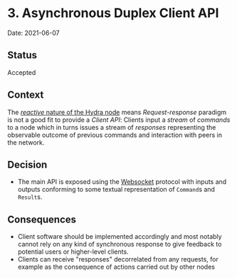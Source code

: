 # 3. Asynchronous Duplex Client API

Date: 2021-06-07

## Status

Accepted

## Context

The [_reactive_ nature of the Hydra node](0001-record-architecture-decisions) means _Request-response_ paradigm is not a good fit to provide a _Client API_: Clients input a _stream_ of _commands_ to a node which in turns issues a stream of _responses_ representing the observable outcome of previous commands and interaction with peers in the network.

## Decision

* The main API is exposed using the [Websocket](https://datatracker.ietf.org/doc/html/rfc6455) protocol with inputs and outputs conforming to some textual representation of `Command`s and `Result`s.

## Consequences

* Client software should be implemented accordingly and most notably cannot rely on any kind of synchronous response to give feedback to potential users or higher-level clients.
* Clients can receive "responses" decorrelated from any requests, for example as the consequence of actions carried out by other nodes
